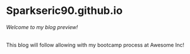 # Sparkseric90.github.io
<h6>Welcome to my blog preview!</h1>

This blog will follow allowing with my bootcamp process
at Awesome Inc!

